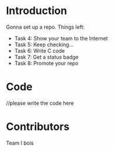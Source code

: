 # Introduction
Gonna set up a repo. Things left:
* Task 4: Show your team to the Internet
* Task 5: Keep checking...
* Task 6: Write C code
* Task 7: Get a status badge
* Task 8: Promote your repo

# Code
//please write the code here
# Contributors
Team I bois
